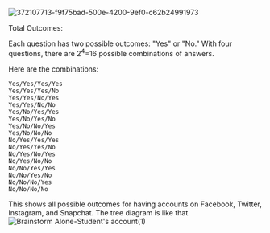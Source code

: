 ![372107713-f9f75bad-500e-4200-9ef0-c62b24991973](https://github.com/user-attachments/assets/81d2335c-3042-4a76-8f94-11164ec96390)

Total Outcomes:

Each question has two possible outcomes: "Yes" or "No." With four questions, there are $2^4$=16 possible combinations of answers.

Here are the combinations:

    Yes/Yes/Yes/Yes
    Yes/Yes/Yes/No
    Yes/Yes/No/Yes
    Yes/Yes/No/No
    Yes/No/Yes/Yes
    Yes/No/Yes/No
    Yes/No/No/Yes
    Yes/No/No/No
    No/Yes/Yes/Yes
    No/Yes/Yes/No
    No/Yes/No/Yes
    No/Yes/No/No
    No/No/Yes/Yes
    No/No/Yes/No
    No/No/No/Yes
    No/No/No/No

This shows all possible outcomes for having accounts on Facebook, Twitter, Instagram, and Snapchat.
The tree diagram is like that.
![Brainstorm Alone-Student's account(1)](https://github.com/user-attachments/assets/66ffb093-a3ea-4c59-94c6-15ef0d6fb048)

